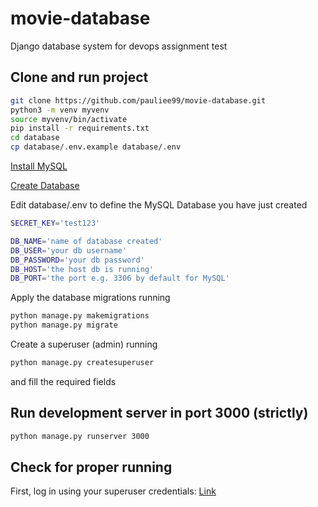# movie-database
Django database system for devops assignment
test

## Clone and run project
```bash
git clone https://github.com/pauliee99/movie-database.git
python3 -m venv myvenv
source myvenv/bin/activate
pip install -r requirements.txt
cd database
cp database/.env.example database/.env
```

[Install MySQL](https://dev.mysql.com/doc/mysql-installation-excerpt/5.7/en/)

[Create Database](https://dev.mysql.com/doc/refman/8.0/en/creating-database.html)

Edit database/.env to define the MySQL Database you have just created

```bash
SECRET_KEY='test123'

DB_NAME='name of database created'
DB_USER='your db username'
DB_PASSWORD='your db password'
DB_HOST='the host db is running'
DB_PORT='the port e.g. 3306 by default for MySQL'
```
Apply the database migrations running
```bash
python manage.py makemigrations
python manage.py migrate
```

Create a superuser (admin) running
```bash
python manage.py createsuperuser
```
and fill the required fields

## Run development server in port 3000 (strictly)
```bash
python manage.py runserver 3000
```

## Check for proper running
First, log in using your superuser credentials: [Link](http://127.0.0.1:3000/movies/api/)

